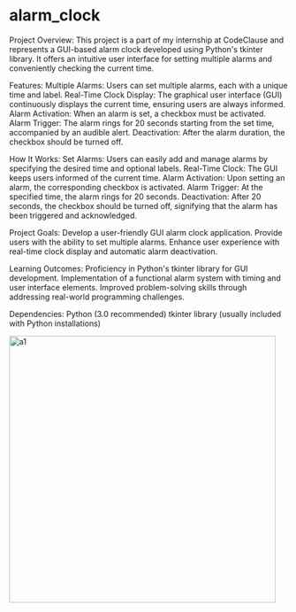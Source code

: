 # alarm_clock
Project Overview:
This project is a part of my internship at CodeClause and represents a GUI-based alarm clock developed using Python's tkinter library. It offers an intuitive user interface for setting multiple alarms and conveniently checking the current time.

Features:
Multiple Alarms: Users can set multiple alarms, each with a unique time and label.
Real-Time Clock Display: The graphical user interface (GUI) continuously displays the current time, ensuring users are always informed.
Alarm Activation: When an alarm is set, a checkbox must be activated.
Alarm Trigger: The alarm rings for 20 seconds starting from the set time, accompanied by an audible alert.
Deactivation: After the alarm duration, the checkbox should be turned off.

How It Works:
Set Alarms: Users can easily add and manage alarms by specifying the desired time and optional labels.
Real-Time Clock: The GUI keeps users informed of the current time.
Alarm Activation: Upon setting an alarm, the corresponding checkbox is activated.
Alarm Trigger: At the specified time, the alarm rings for 20 seconds.
Deactivation: After 20 seconds, the checkbox should be turned off, signifying that the alarm has been triggered and acknowledged.

Project Goals:
Develop a user-friendly GUI alarm clock application.
Provide users with the ability to set multiple alarms.
Enhance user experience with real-time clock display and automatic alarm deactivation.

Learning Outcomes:
Proficiency in Python's tkinter library for GUI development.
Implementation of a functional alarm system with timing and user interface elements.
Improved problem-solving skills through addressing real-world programming challenges.

Dependencies:
Python (3.0 recommended)
tkinter library (usually included with Python installations)

<img width="482" alt="a1" src="https://github.com/varaprasadK4/alarm_clock/assets/128315773/01415dd7-31c1-49c6-bdf6-ff006e08a7e7">

